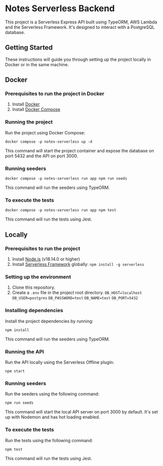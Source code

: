 # Notes Serverless Backend

This project is a Serverless Express API built using TypeORM, AWS Lambda and the Serverless Framework. It's designed to interact with a PostgreSQL database.

## Getting Started

These instructions will guide you through setting up the project locally in Docker or in the same machine.

## Docker

### Prerequisites to run the project in Docker

1. Install [Docker](https://docs.docker.com/get-docker/)
2. Install [Docker Compose](https://docs.docker.com/compose/install/)

### Running the project

Run the project using Docker Compose:

```docker compose -p notes-serverless up -d```

This command will start the project container and expose the database on port 5432 and the API on port 3000.

### Running seeders

```docker compose -p notes-serverless run app npm run seeds```

This command will run the seeders using TypeORM.

### To execute the tests

```docker compose -p notes-serverless run app npm test```

This command will run the tests using Jest.

## Locally

### Prerequisites to run the project

1. Install [Node.js](https://nodejs.org/) (v18.14.0 or higher)
2. Install [Serverless Framework](https://www.serverless.com/framework/docs/getting-started/) globally: `npm install -g serverless`

### Setting up the environment

1. Clone this repository.
2. Create a `.env` file in the project root directory.
```DB_HOST=localhost```
```DB_USER=postgres```
```DB_PASSWORD=test```
```DB_NAME=test```
```DB_PORT=5432```

### Installing dependencies

Install the project dependencies by running:

```npm install```

This command will run the seeders using TypeORM.

### Running the API

Run the API locally using the Serverless Offline plugin:

```npm start```

### Running seeders

Run the seeders using the following command:

```npm run seeds```

This command will start the local API server on port 3000 by default. It's set up with Nodemon and has hot loading enabled.

### To execute the tests

Run the tests using the following command:

```npm test```

This command will run the tests using Jest.
